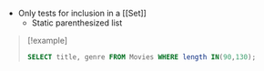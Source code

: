 - Only tests for inclusion in a [[Set]]
	- Static parenthesized list
>[!example]
>```SQL
>SELECT title, genre FROM Movies WHERE length IN(90,130);
	